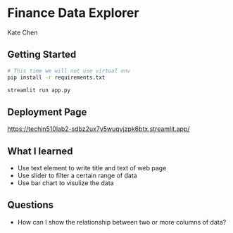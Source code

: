 # Finance Data Explorer

Kate Chen

## Getting Started

```bash
# This time we will not use virtual env  
pip install -r requirements.txt

streamlit run app.py
```

## Deployment Page

https://techin510lab2-sdbz2ux7y5wuqvjzpk6btx.streamlit.app/

## What I learned

- Use text element to write title and text of web page
- Use slider to filter a certain range of data
- Use bar chart to visulize the data

## Questions

- How can I show the relationship between two or more columns of data? 